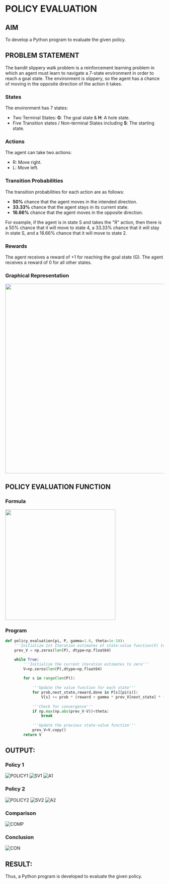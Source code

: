 # POLICY EVALUATION

## AIM
To develop a Python program to evaluate the given policy.

## PROBLEM STATEMENT

The bandit slippery walk problem is a reinforcement learning problem in which an agent must learn to navigate a 7-state environment in order to reach a goal state. The environment is slippery, so the agent has a chance of moving in the opposite direction of the action it takes.

### States

The environment has 7 states:
* Two Terminal States: **G**: The goal state & **H**: A hole state.
* Five Transition states / Non-terminal States including  **S**: The starting state.

### Actions

The agent can take two actions:

* R: Move right.
* L: Move left.

### Transition Probabilities

The transition probabilities for each action are as follows:

* **50%** chance that the agent moves in the intended direction.
* **33.33%** chance that the agent stays in its current state.
* **16.66%** chance that the agent moves in the opposite direction.

For example, if the agent is in state S and takes the "R" action, then there is a 50% chance that it will move to state 4, a 33.33% chance that it will stay in state S, and a 16.66% chance that it will move to state 2.

### Rewards

The agent receives a reward of +1 for reaching the goal state (G). The agent receives a reward of 0 for all other states.

### Graphical Representation
<p align="center">
<img width="600" src="https://github.com/ShafeeqAhamedS/RL_2_Policy_Eval/assets/93427237/e7af87e7-fe73-47fa-8bea-2040b7645e44"> </p>


## POLICY EVALUATION FUNCTION

### Formula
<img width="350" src="https://github.com/ShafeeqAhamedS/RL_2_Policy_Eval/assets/93427237/e663bd3d-fc85-41c3-9a5c-dffa57eae250">

### Program

```py
def policy_evaluation(pi, P, gamma=1.0, theta=1e-10):
   	'''Initialize 1st Iteration estimates of state-value function(V) to zero'''
    prev_V = np.zeros(len(P), dtype=np.float64)

    while True:
        '''Initialize the current iteration estimates to zero'''
        V=np.zeros(len(P),dtype=np.float64)
        
        for s in range(len(P)):
        
            '''Update the value function for each state'''
            for prob,next_state,reward,done in P[s][pi(s)]:
                V[s] += prob * (reward + gamma * prev_V[next_state] * (not done))
                
            '''Check for convergence'''
            if np.max(np.abs(prev_V-V))<theta:
                break
                
            '''Update the previous state-value function'''
            prev_V=V.copy()
        return V
```

## OUTPUT:
### Policy 1
![POLICY1](https://github.com/BHUVANESHWAR-BHUVIOP/rl-policy-evaluation/assets/94155099/e056ac3e-c5b1-4b57-8beb-0871da8ecf6d)
![SV1](https://github.com/BHUVANESHWAR-BHUVIOP/rl-policy-evaluation/assets/94155099/8991c553-4686-4cd9-9af1-e89903fd728b)
![A1](https://github.com/BHUVANESHWAR-BHUVIOP/rl-policy-evaluation/assets/94155099/6a29fa68-e35b-407c-958a-5ccb98cc57af)


### Policy 2
![POLICY2](https://github.com/BHUVANESHWAR-BHUVIOP/rl-policy-evaluation/assets/94155099/a25f1501-7569-4e04-8927-7d9fca399c01)
![SV2](https://github.com/BHUVANESHWAR-BHUVIOP/rl-policy-evaluation/assets/94155099/9755afb0-113a-4ded-9188-fea897a03208)
![A2](https://github.com/BHUVANESHWAR-BHUVIOP/rl-policy-evaluation/assets/94155099/106c6e18-e1c3-497f-940d-897eec173002)


### Comparison
![COMP](https://github.com/BHUVANESHWAR-BHUVIOP/rl-policy-evaluation/assets/94155099/576d1cc5-3edd-407c-99e3-56696241d1be)


### Conclusion

  
![CON](https://github.com/BHUVANESHWAR-BHUVIOP/rl-policy-evaluation/assets/94155099/501406a7-b76c-4903-97d3-2054d7d78c13)



## RESULT:
Thus, a Python program is developed to evaluate the given policy.
